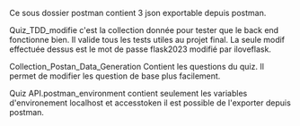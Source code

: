 Ce sous dossier postman contient 3 json exportable depuis postman.

Quiz_TDD_modifie
c'est la collection donnée pour tester que le back end fonctionne bien. Il valide tous les tests utiles au projet final.
La seule modif effectuée dessus est le mot de passe flask2023 modifié par iloveflask.

Collection_Postan_Data_Generation
Contient les questions du quiz. Il permet de modifier les question de base plus facilement.

Quiz API.postman_environment
contient seulement les variables d'environement localhost et accesstoken
il est possible de l'exporter depuis postman.